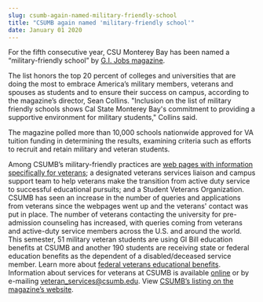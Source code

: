 ```yaml
---
slug: csumb-again-named-military-friendly-school
title: "CSUMB again named 'military-friendly school'"
date: January 01 2020
---
```


 
<p>
  For the fifth consecutive year, CSU Monterey Bay has been named a
  “military-friendly school” by
  <a href="https://www.militaryfriendlyschools.com">G.I. Jobs magazine</a>.
</p>
<p>
  The list honors the top 20 percent of colleges and universities that are doing
  the most to embrace America’s military members, veterans and spouses as
  students and to ensure their success on campus, according to the magazine’s
  director, Sean Collins. "Inclusion on the list of military friendly schools
  shows Cal State Monterey Bay's commitment to providing a supportive
  environment for military students," Collins said.
</p>
<p>
  The magazine polled more than 10,000 schools nationwide approved for VA
  tuition funding in determining the results, examining criteria such as efforts
  to recruit and retain military and veteran students.
</p>
<p>
  Among CSUMB’s military-friendly practices are
  <a
    href="https://catalog.csumb.edu/services-activities/campus-services/veterans-services"
    >web pages with information specifically for veterans</a
  >; a designated veterans services liaison and campus support team to help
  veterans make the transition from active duty service to successful
  educational pursuits; and a Student Veterans Organization. CSUMB has seen an
  increase in the number of queries and applications from veterans since the
  webpages went up and the veterans' contact was put in place. The number of
  veterans contacting the university for pre-admission counseling has increased,
  with queries coming from veterans and active-duty service members across the
  U.S. and around the world. This semester, 51 military veteran students are
  using GI Bill education benefits at CSUMB and another 190 students are
  receiving state or federal education benefits as the dependent of a
  disabled/deceased service member. Learn more about
  <a href="https://www.gibill.va.gov">federal veterans educational benefits</a>.
  Information about services for veterans at CSUMB is available
  <a href="https://csumb.edu/veterans">online</a> or by e-mailing
  <a
    href="&#x6d;&#97;&#x69;&#108;&#x74;&#111;&#x3a;&#x76;&#101;&#x74;&#101;&#x72;&#97;&#x6e;&#95;&#115;&#x65;&#114;&#x76;&#105;&#x63;&#101;&#115;&#x40;&#99;&#x73;&#117;&#x6d;&#98;&#46;&#x65;&#100;&#x75;"
    >veteran_services@csumb.edu</a
  >. View
  <a href="https://www.militaryfriendlyschools.com/search/profile.aspx?id=409698"
    >CSUMB’s listing on the magazine’s website</a
  >.
</p>
 

